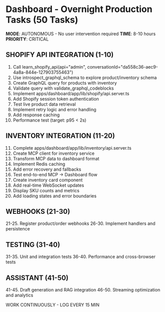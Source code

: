 # Dashboard - Overnight Production Tasks (50 Tasks)

**MODE**: AUTONOMOUS - No user intervention required
**TIME**: 8-10 hours
**PRIORITY**: CRITICAL

## SHOPIFY API INTEGRATION (1-10)
1. Call learn_shopify_api(api="admin", conversationId="da558c36-aec9-4a8a-844e-127903755463")
2. Use introspect_graphql_schema to explore product/inventory schema
3. Create GraphQL query for products with inventory
4. Validate query with validate_graphql_codeblocks
5. Implement apps/dashboard/app/lib/shopify/api.server.ts
6. Add Shopify session token authentication
7. Test live product data retrieval
8. Implement retry logic and error handling
9. Add response caching
10. Performance test (target: p95 < 2s)

## INVENTORY INTEGRATION (11-20)
11. Complete apps/dashboard/app/lib/inventory/api.server.ts
12. Create MCP client for inventory service
13. Transform MCP data to dashboard format
14. Implement Redis caching
15. Add error recovery and fallbacks
16. Test end-to-end MCP → Dashboard flow
17. Create inventory card component
18. Add real-time WebSocket updates
19. Display SKU counts and metrics
20. Add loading states and error boundaries

## WEBHOOKS (21-30)
21-25. Register product/order webhooks
26-30. Implement handlers and persistence

## TESTING (31-40)
31-35. Unit and integration tests
36-40. Performance and cross-browser tests

## ASSISTANT (41-50)
41-45. Draft generation and RAG integration
46-50. Streaming optimization and analytics

WORK CONTINUOUSLY - LOG EVERY 15 MIN
